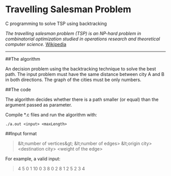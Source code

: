 Travelling Salesman Problem
===========================

C programming to solve TSP using backtracking

_The travelling salesman problem (TSP) is an NP-hard problem in combinatorial optimization studied in operations research and theoretical computer science._ [Wikipedia](http://en.wikipedia.org/wiki/Travelling_salesman_problem)

---

##The algorithm

An decision problem using the backtracking technique to solve the best path. The input problem must have the same distance between city A and B in both directions. The graph of the cities must be only numbers. 

##The code

The algorithm decides whether there is a path smaller (or equal) than the argument passed as parameter.

Compile \*.c files and run the algorithm with:


`./a.out <input> <maxLength>`


##Input format

> \&lt;number of vertices\&gt;
> \&lt;number of edges&gt;
> \&lt;origin city&gt; &lt;destination city&gt; &lt;weight of the edge&gt;

For example, a valid input:
> 4
> 5
> 0 1 10
> 0 3 8
> 0 2 8
> 1 2 5
> 2 3 4


